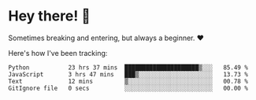 # Hey there! 👋
Sometimes breaking and entering, but always a beginner. ❤️

Here's how I've been tracking:
<!--START_SECTION:waka-->

```text
Python           23 hrs 37 mins  █████████████████████▒░░░   85.49 %
JavaScript       3 hrs 47 mins   ███▒░░░░░░░░░░░░░░░░░░░░░   13.73 %
Text             12 mins         ▒░░░░░░░░░░░░░░░░░░░░░░░░   00.78 %
GitIgnore file   0 secs          ░░░░░░░░░░░░░░░░░░░░░░░░░   00.00 %
```

<!--END_SECTION:waka-->
